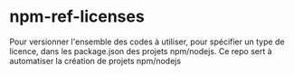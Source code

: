 # npm-ref-licenses
Pour versionner l'ensemble des codes à utiliser, pour spécifier un type de licence,  dans les package.json des projets npm/nodejs. Ce repo sert à automatiser la création de projets npm/nodejs

